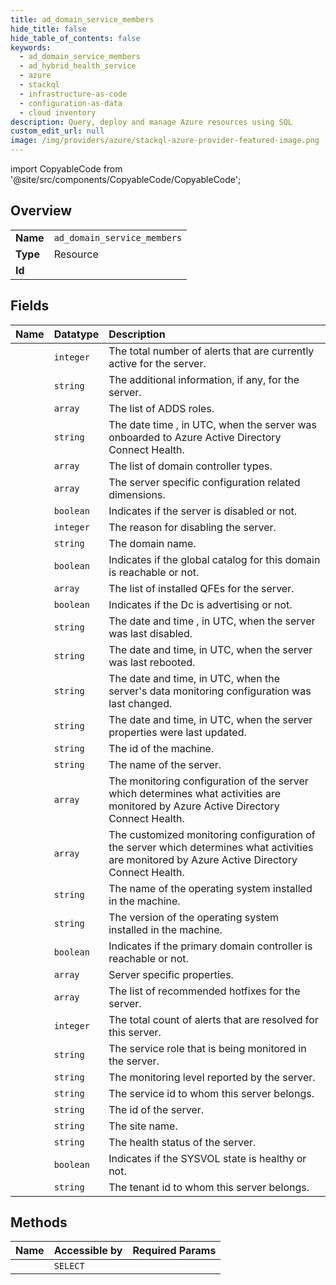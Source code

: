 ```yaml
---
title: ad_domain_service_members
hide_title: false
hide_table_of_contents: false
keywords:
  - ad_domain_service_members
  - ad_hybrid_health_service
  - azure    
  - stackql
  - infrastructure-as-code
  - configuration-as-data
  - cloud inventory
description: Query, deploy and manage Azure resources using SQL
custom_edit_url: null
image: /img/providers/azure/stackql-azure-provider-featured-image.png
---
```


import CopyableCode from '@site/src/components/CopyableCode/CopyableCode';




## Overview
<table><tbody>
<tr><td><b>Name</b></td><td><code>ad_domain_service_members</code></td></tr>
<tr><td><b>Type</b></td><td>Resource</td></tr>
<tr><td><b>Id</b></td><td><CopyableCode code="azure.ad_hybrid_health_service.ad_domain_service_members" /></td></tr>
</tbody></table>

## Fields
| Name | Datatype | Description |
|:-----|:---------|:------------|
| <CopyableCode code="activeAlerts" /> | `integer` | The total number of alerts that are currently active for the server. |
| <CopyableCode code="additionalInformation" /> | `string` | The additional information, if any, for the server. |
| <CopyableCode code="addsRoles" /> | `array` | The list of ADDS roles. |
| <CopyableCode code="createdDate" /> | `string` | The date time , in UTC, when the server was onboarded to Azure Active Directory Connect Health. |
| <CopyableCode code="dcTypes" /> | `array` | The list of domain controller types. |
| <CopyableCode code="dimensions" /> | `array` | The server specific configuration related dimensions. |
| <CopyableCode code="disabled" /> | `boolean` | Indicates if the server is disabled or not.  |
| <CopyableCode code="disabledReason" /> | `integer` | The reason for disabling the server. |
| <CopyableCode code="domainName" /> | `string` | The domain name. |
| <CopyableCode code="gcReachable" /> | `boolean` | Indicates if the global catalog for this domain is reachable or not. |
| <CopyableCode code="installedQfes" /> | `array` | The list of installed QFEs for the server. |
| <CopyableCode code="isAdvertising" /> | `boolean` | Indicates if the Dc is advertising or not. |
| <CopyableCode code="lastDisabled" /> | `string` | The date and time , in UTC, when the server was last disabled. |
| <CopyableCode code="lastReboot" /> | `string` | The date and time, in UTC, when the server was last rebooted. |
| <CopyableCode code="lastServerReportedMonitoringLevelChange" /> | `string` | The date and time, in UTC, when the server's data monitoring configuration was last changed. |
| <CopyableCode code="lastUpdated" /> | `string` | The date and time, in UTC, when the server properties were last updated. |
| <CopyableCode code="machineId" /> | `string` | The id of the machine. |
| <CopyableCode code="machineName" /> | `string` | The name of the server. |
| <CopyableCode code="monitoringConfigurationsComputed" /> | `array` | The monitoring configuration of the server which determines what activities are monitored by Azure Active Directory Connect Health. |
| <CopyableCode code="monitoringConfigurationsCustomized" /> | `array` | The customized monitoring configuration of the server which determines what activities are monitored by Azure Active Directory Connect Health. |
| <CopyableCode code="osName" /> | `string` | The name of the operating system installed in the machine. |
| <CopyableCode code="osVersion" /> | `string` | The version of the operating system installed in the machine. |
| <CopyableCode code="pdcReachable" /> | `boolean` | Indicates if the primary domain controller is reachable or not. |
| <CopyableCode code="properties" /> | `array` | Server specific properties. |
| <CopyableCode code="recommendedQfes" /> | `array` | The list of recommended hotfixes for the server. |
| <CopyableCode code="resolvedAlerts" /> | `integer` | The total count of alerts that are resolved for this server. |
| <CopyableCode code="role" /> | `string` | The service role that is being monitored in the server. |
| <CopyableCode code="serverReportedMonitoringLevel" /> | `string` | The monitoring level reported by the server. |
| <CopyableCode code="serviceId" /> | `string` | The service id to whom this server belongs. |
| <CopyableCode code="serviceMemberId" /> | `string` | The id of the server. |
| <CopyableCode code="siteName" /> | `string` | The site name. |
| <CopyableCode code="status" /> | `string` | The health status of the server. |
| <CopyableCode code="sysvolState" /> | `boolean` | Indicates if the SYSVOL state is healthy or not. |
| <CopyableCode code="tenantId" /> | `string` | The tenant id to whom this server belongs. |
## Methods
| Name | Accessible by | Required Params |
|:-----|:--------------|:----------------|
| <CopyableCode code="list" /> | `SELECT` | <CopyableCode code="isGroupbySite, nextPartitionKey, nextRowKey, serviceName" /> |

